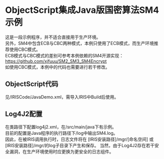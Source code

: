 # ObjectScript集成Java版国密算法SM4示例
这是一段示例程序，并不适合直接用于生产环境。  
另外，SM4中包含ECB与CBC两种模式，本例只使用了ECB模式，而生产环境推荐使用CBC模式。  
ECB模式与CBC模式的差别可参考本例依赖的SM4开源实现：https://github.com/xjfuuu/SM2_SM3_SM4Encrypt   
如使用CBC模式，本例中的代码也需要进行若干修改。

## ObjectScript代码
见/IRISCode/JavaDemo.xml，需导入IRIS中Build后使用。

## Log4J2配置
在类路径下配置log4j2.xml，在/src/main/java下有示例。    
目前的配置是Java程序的执行路径下/log中输出SM4.log。  
因此，在被IRIS调用执行时，日志文件将在 [IRIS安装路径]/mgr/[命名空间] 或 [IRIS安装路径]/mgr/的log子目录下产生和保存。
当然，由于Log4J2存在若干安全漏洞，在生产环境使用时应更换为更安全的日志组件。







